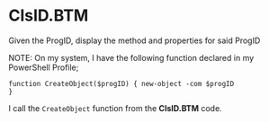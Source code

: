 # ClsID.BTM
Given the ProgID, display the method and properties for said ProgID

NOTE:
On my system, I have the following function declared in my PowerShell Profile;

<code>function CreateObject($progID)
 {
 	new-object -com $progID
 }</code>

I call the <code>CreateObject</code> function from the <b>ClsID.BTM</b> code.
